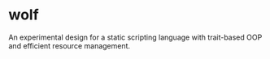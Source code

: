 # wolf
An experimental design for a static scripting language with trait-based OOP and efficient resource management.

